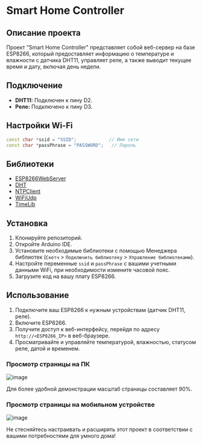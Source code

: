 # Smart Home Controller

## Описание проекта

Проект "Smart Home Controller" представляет собой веб-сервер на базе ESP8266, который предоставляет информацию о температуре и влажности с датчика DHT11, управляет реле, а также выводит текущее время и дату, включая день недели.

## Подключение

- **DHT11:** Подключен к пину D2.
- **Реле:** Подключено к пину D3.

## Настройки Wi-Fi

```cpp
const char *ssid = "SSID";            // Имя сети
const char *passPhrase = "PASSWORD";   // Пароль
```

## Библиотеки

- [ESP8266WebServer](https://github.com/esp8266/ESP8266WebServer)
- [DHT](https://github.com/adafruit/DHT-sensor-library)
- [NTPClient](https://github.com/arduino-libraries/NTPClient)
- [WiFiUdp](https://github.com/esp8266/Arduino/tree/master/libraries/ESP8266WiFi/src)
- [TimeLib](https://github.com/PaulStoffregen/Time)

## Установка

1. Клонируйте репозиторий.
2. Откройте Arduino IDE.
3. Установите необходимые библиотеки с помощью Менеджера библиотек (`Скетч` > `Подключить библиотеку` > `Управление библиотеками`).
4. Настройте переменные `ssid` и `passPhrase` с вашими учетными данными WiFi, при необходимости измените часовой пояс.
5. Загрузите код на вашу плату ESP8266.

## Использование

1. Подключите ваш ESP8266 к нужным устройствам (датчик DHT11, реле).
2. Включите ESP8266.
3. Получите доступ к веб-интерфейсу, перейдя по адресу `http://<ESP8266_IP>` в веб-браузере.
4. Просматривайте и управляйте температурой, влажностью, статусом реле, датой и временем.

### Просмотр страницы на ПК

![image](https://github.com/Annanas555/Smart-Home-Controller-ESP8266/assets/128131401/f6c2863b-0839-48bb-9eec-2b9acdab39ac)

Для более удобной демонстрации масштаб страницы составляет 90%.

### Просмотр страницы на мобильном устройстве

![image](https://github.com/Annanas555/Smart-Home-Controller-ESP8266/assets/128131401/c1482a12-2e02-4fe9-9697-eeccecdea376)

Не стесняйтесь настраивать и расширять этот проект в соответствии с вашими потребностями для умного дома!
